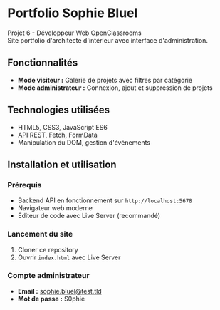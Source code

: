 # Portfolio Sophie Bluel

Projet 6 - Développeur Web OpenClassrooms  
Site portfolio d'architecte d'intérieur avec interface d'administration.

## Fonctionnalités

- **Mode visiteur :** Galerie de projets avec filtres par catégorie
- **Mode administrateur :** Connexion, ajout et suppression de projets

## Technologies utilisées

- HTML5, CSS3, JavaScript ES6
- API REST, Fetch, FormData
- Manipulation du DOM, gestion d'événements

## Installation et utilisation

### Prérequis
- Backend API en fonctionnement sur `http://localhost:5678`
- Navigateur web moderne
- Éditeur de code avec Live Server (recommandé)

### Lancement du site
1. Cloner ce repository
2. Ouvrir `index.html` avec Live Server

### Compte administrateur
- **Email :** sophie.bluel@test.tld
- **Mot de passe :** S0phie